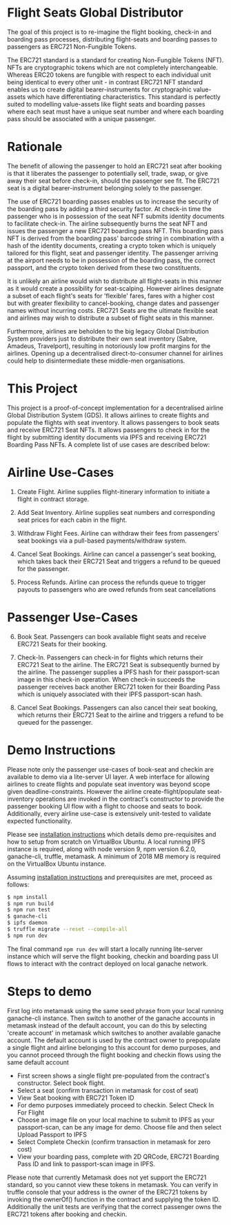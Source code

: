 # Flight Seats Global Distributor

The goal of this project is to re-imagine the flight booking, check-in and boarding pass processes, distributing flight-seats and boarding passes to passengers as ERC721 Non-Fungible Tokens.

The ERC721 standard is a standard for creating Non-Fungible Tokens (NFT). NFTs are cryptographic tokens which are not completely interchangeable. Whereas ERC20 tokens are fungible with respect to each individual unit being identical to every other unit - in contrast ERC721 NFT standard enables us to create digital bearer-instruments for cryptographic value-assets which have differentiating characteristics. This standard is perfectly suited to modelling value-assets like flight seats and boarding passes where each seat must have a unique seat number and where each boarding pass should be associated with a unique passenger.

# Rationale

The benefit of allowing the passenger to hold an ERC721 seat after booking is that it liberates the passenger to potentially sell, trade, swap, or give away their seat before check-in, should the passenger see fit. The ERC721 seat is a digital bearer-instrument belonging solely to the passenger. 

The use of ERC721 boarding passes enables us to increase the security of the boarding pass by adding a third security factor.
At check-in time the passenger who is in possession of the seat NFT submits identity documents to facilitate check-in. The airline subsequently burns the seat NFT and issues the passenger a new ERC721 boarding pass NFT. This boarding pass NFT is derived from the boarding pass' barcode string in combination with a hash of the identity documents, creating a crypto token which is uniquely tailored for this flight, seat and passenger identity. The passenger arriving at the airport needs to be in possession of the boarding pass, the correct passport, and the crypto token derived from these two constituents.

It is unlikely an airline would wish to distribute all flight-seats in this manner as it would create a possibility for seat-scalping. However airlines designate a subset of each flight's seats for 'flexible' fares, fares with a higher cost but with greater flexibility to cancel-booking, change dates and passenger names without incurring costs. ERC721 Seats are the ultimate flexible seat and airlines may wish to distribute a subset of flight seats in this manner.

Furthermore, airlines are beholden to the big legacy Global Distribution System providers just to distribute their own seat inventory (Sabre, Amadeus, Travelport), resulting in notoriously low profit margins for the airlines. Opening up a decentralised direct-to-consumer channel for airlines could help to disintermediate these middle-men organisations. 
# This Project 

This project is a proof-of-concept implementation for a decentralised airline Global Distribution System (GDS). It allows airlines to create flights and populate the flights with seat inventory. It allows passengers to book seats and receive ERC721 Seat NFTs. It allows passengers to check in for the flight by submitting identity documents via IPFS and receiving ERC721 Boarding Pass NFTs. A complete list of use cases are described below:

# Airline Use-Cases

1. Create Flight. Airline supplies flight-itinerary information to initiate a flight in contract storage.

2. Add Seat Inventory. Airline supplies seat numbers and corresponding seat prices for each cabin in the flight.

3. Withdraw Flight Fees. Airline can withdraw their fees from passengers' seat bookings via a pull-based payments/withdraw system.

4. Cancel Seat Bookings. Airline can cancel a passenger's seat booking, which takes back their ERC721 Seat and triggers a refund to be queued for the passenger.

5. Process Refunds. Airline can process the refunds queue to trigger payouts to passengers who are owed refunds from seat cancellations

# Passenger Use-Cases

6. Book Seat. Passengers can book available flight seats and receive ERC721 Seats for their booking.

7. Check-In. Passengers can check-in for flights which returns their ERC721 Seat to the airline. The ERC721 Seat is subsequently burned by the airline. The passenger supplies a IPFS hash for their passport-scan image in this check-in operation. When check-in succeeds the passenger receives back another ERC721 token for their Boarding Pass which is uniquely associated with their IPFS passport-scan hash.

8. Cancel Seat Bookings. Passengers can also cancel their seat booking, which returns their ERC721 Seat to the airline and triggers a refund to be queued for the passenger.

# Demo Instructions

Please note only the passenger use-cases of book-seat and checkin are available to demo via a lite-server UI layer. A web interface for allowing airlines to create flights and populate seat inventory was beyond scope given deadline-constraints. However the airline create-flight/populate seat-inventory operations are invoked in the contract's constructor to provide the passenger booking UI flow with a flight to choose and seats to book. Additionally, every airline use-case is extensively unit-tested to validate expected functionality.

Please see [installation instructions](installation_instructions.md) which details demo pre-requisites and how to setup from scratch on VirtualBox Ubuntu. A local running IPFS instance is required, along with node version 9, npm version 6.2.0, ganache-cli, truffle, metamask. A minimum of 2018 MB memory is required on the VirtualBox Ubuntu instance. 

Assuming [installation instructions](installation_instructions.md) and prerequisites are met, proceed as follows:

```sh
$ npm install 
$ npm run build
$ npm run test
$ ganache-cli
$ ipfs daemon
$ truffle migrate --reset --compile-all
$ npm run dev 
```

The final command ``npm run dev`` will start a locally running lite-server instance which will serve the flight booking, checkin and boarding pass UI flows to interact with the contract deployed on local ganache network. 

# Steps to demo

First log into metamask using the same seed phrase from your local running ganache-cli instance. Then switch to another of the ganache accounts in metamask instead of the default account, you can do this by selecting 'create account' in metamask which switches to another available ganache account. The default account is used by the contract owner to prepopulate a single flight and airline belonging to this account for demo purposes, and you cannot proceed through the flight booking and checkin flows using the same default account

  - First screen shows a single flight pre-populated from the contract's constructor. Select book flight.
  - Select a seat (confirm transaction in metamask for cost of seat)
  - View Seat booking with ERC721 Token ID
  - For demo purposes immediately proceed to checkin. Select Check In For Flight
  - Choose an image file on your local machine to submit to IPFS as your passport-scan, can be any image for demo. Choose file and then select Upload Passport to IPFS
  - Select Complete Checkin (confirm transaction in metamask for zero cost)
  - View your boarding pass, complete with 2D QRCode, ERC721 Boarding Pass ID and link to passport-scan image in IPFS.
  
Please note that currently Metamask does not yet support the ERC721 standard, so you cannot view these tokens in metamask. You can verify in truffle console that your address is the owner of the ERC721 tokens by invoking the ownerOf() function in the contract and supplying the token ID. Additionally the unit tests are verifying that the correct passenger owns the ERC721 tokens after booking and checkin.

